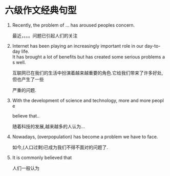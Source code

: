 # 六级作文经典句型

1. Recently, the problem of ... has aroused peoples concern.

   最近，。。。问题已引起人们的关注

2. Internet has been playing an increasingly important role in our day-to-day life.  It has brought a lot of benefits but has created some serious problems as well. 

   互联网已在我们的生活中扮演着越来越重要的角色.它给我们带来了许多好处,但也产生了一些

   严重的问题.

3. With the development of science and technology, more and more people 

   believe that.. 

   随着科技的发展,越来越多的人认为...

4. Nowadays, (overpopulation) has become a problem we have to face. 

   如今,(人口过剩)已成为我们不得不面对的问题了.

5. It is commonly believed that 

   人们一般认为

   ​


 





